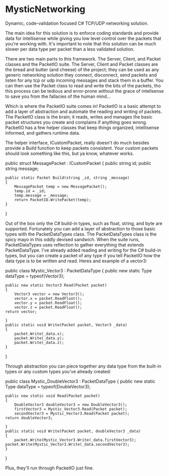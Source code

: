 # MysticNetworking
Dynamic, code-validation focused C# TCP/UDP networking solution.

The main idea for this solution is to enforce coding standards and provide data for intellisense while giving you low level control over the packets that you're working with. It's important to note that this solution can be much slower per data type per packet than a less validated solution.

There are two main parts to this framework. The Server, Client, and Packet classes and the PacketIO suite.
The Server, Client and Packet classes are the bread and butter (and cheese) of the project; they can be used as any generic networking solution they connect, disconnect, send packets and listen for any tcp or udp incoming messages and stack them in a buffer. You can then use the Packet class to read and write the bits of the packets, tho this process can be tedious and error-prone without the grace of intellsense to save you from the fallacies of the human mind...

Which is where the PacketIO suite comes in! PacketIO is a basic attempt to add a layer of abstraction and automate the reading and writing of packets. The PacketIO class is the brain; it reads, writes and manages the basic packet structures you create and complains if anything goes wrong. PacketIO has a few helper classes that keep things organized, intellisense informed, and gathers runtime data.

The helper interface, ICustomPacket, really doesn't do much besides provide a Build function to keep packets consistent. Your custom packets should look something like this, but ya know, whatever works.

public struct MessagePacket : ICustomPacket
{
	public string id;
	public string message;

	public static Packet Build(string _id, string _message)
	{
		MessagePacket temp = new MessagePacket();
		temp.id = _id;
		temp.message = _message;
		return PacketIO.WritePacket(temp);
	}
}

Out of the box only the C# build-in types, such as float, string, and byte are supported. Fortunately you can add a layer of abstraction to those basic types with the PacketDataTypes class. The PacketDataTypes class is the spicy mayo in this oddly devised sandwich. When the suite runs, PacketDataTypes uses reflection to gather everything that extends PacketDataType. I've already added reading and writing for the C# build-in types, but you can create a packet of any type if you tell PacketIO how the data type is to be written and read. Heres and example of a vector3:

public class Mystic_Vector3 : PacketDataType
{
	public new static Type dataType = typeof(Vector3);

	public new static Vector3 Read(Packet packet)
	{
		Vector3 vector = new Vector3();
		vector.x = packet.ReadFloat();
		vector.y = packet.ReadFloat();
		vector.z = packet.ReadFloat();
    return vector;
		
	}
	public static void Write(Packet packet, Vector3 _data)
	{
		packet.Write(_data.x);
		packet.Write(_data.y);
		packet.Write(_data.z);
	}
}

Through abstraction you can piece together any data type from the built-in types or any custom types you've already created:

public class Mystic_DoubleVector3 : PacketDataType
{
	public new static Type dataType = typeof(DoubleVector3);

	public new static void Read(Packet packet)
	{
		DoubleVector3 doubleVector3 = new DoubleVector3();
		firstVector3 = Mystic_Vector3.Read(Packet packet);
		secondVector3 = Mystic_Vector3.Read(Packet packet);
    return doubleVector3;
		
	}
	public static void Write(Packet packet, doubleVector3 _data)
	{
		packet.Write(Mystic_Vector3.Write(_data.firstVector3);
    packet.Write(Mystic_Vector3.Write(_data.secondVector3);
	}
}

Plus, they'll run through PacketIO just fine.





